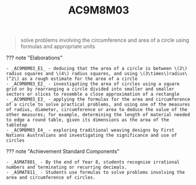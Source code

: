 ﻿---
backlinks:
- title: Learning Areas
  url: /sense/Teaching/Curriculum/v9/v9-learning-areas.html
tags: australian-curriculum
template: math.html
title: AC9M8M03
type: note
---
> solve problems involving the circumference and area of a circle using formulas and appropriate units

??? note "Elaborations"

	- _AC9M8M03_E1_ - deducing that the area of a circle is between \(2\) radius squares and \(4\) radius squares, and using \(3\times\)radius\(^2\) as a rough estimate for the area of a circle
	- _AC9M8M03_E2_ - investigating the area of circles using a square grid or by rearranging a circle divided into smaller and smaller sectors or slices to resemble a close approximation of a rectangle
	- _AC9M8M03_E3_ - applying the formulas for the area and circumference of a circle to solve practical problems, and using one of the measures of radius, diameter, circumference or area to deduce the value of the other measures; for example, determining the length of material needed to edge a round table, given its dimensions as the area of the tabletop
	- _AC9M8M03_E4_ - exploring traditional weaving designs by First Nations Australians and investigating the significance and use of circles
??? note "Achievement Standard Components"

	- _ASMAT801_ - By the end of Year 8, students recognise irrational numbers and terminating or recurring decimals.
	- _ASMAT811_ - Students use formulas to solve problems involving the area and circumference of circles.